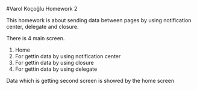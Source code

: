 #Varol Koçoğlu Homework 2

This homework is about sending data between pages by using notification center, delegate and closure.

There is 4 main screen. 
1) Home 
2) For gettin data by using notification center
3) For gettin data by using closure
4) For gettin data by using delegate

Data which is getting second screen is showed by the home screen






